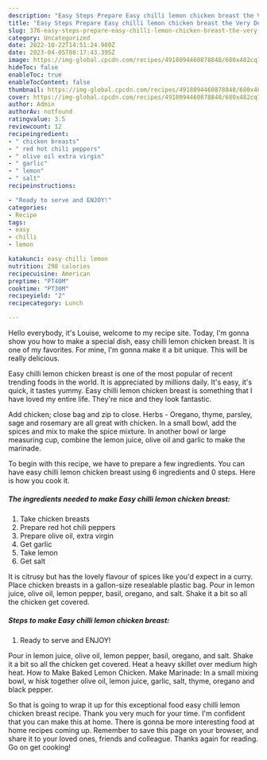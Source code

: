 ```yaml
---
description: "Easy Steps Prepare Easy chilli lemon chicken breast the Very Delicious}"
title: "Easy Steps Prepare Easy chilli lemon chicken breast the Very Delicious}"
slug: 376-easy-steps-prepare-easy-chilli-lemon-chicken-breast-the-very-delicious
category: Uncategorized
date: 2022-10-22T14:51:24.980Z
date: 2023-04-05T08:17:43.395Z
image: https://img-global.cpcdn.com/recipes/4918094460878848/680x482cq70/easy-chilli-lemon-chicken-breast-recipe-main-photo.jpg
hideToc: false
enableToc: true
enableTocContent: false
thumbnail: https://img-global.cpcdn.com/recipes/4918094460878848/680x482cq70/easy-chilli-lemon-chicken-breast-recipe-main-photo.jpg
cover: https://img-global.cpcdn.com/recipes/4918094460878848/680x482cq70/easy-chilli-lemon-chicken-breast-recipe-main-photo.jpg
author: Admin
authorAv: notfound
ratingvalue: 3.5
reviewcount: 12
recipeingredient:
- " chicken breasts"
- " red hot chili peppers"
- " olive oil extra virgin"
- " garlic"
- " lemon"
- " salt"
recipeinstructions:

- "Ready to serve and ENJOY!"
categories:
- Recipe
tags:
- easy
- chilli
- lemon

katakunci: easy chilli lemon 
nutrition: 298 calories
recipecuisine: American
preptime: "PT40M"
cooktime: "PT30M"
recipeyield: "2"
recipecategory: Lunch

---
```



Hello everybody, it's Louise, welcome to my recipe site. Today, I'm gonna show you how to make a special dish, easy chilli lemon chicken breast. It is one of my favorites. For mine, I'm gonna make it a bit unique. This will be really delicious.

Easy chilli lemon chicken breast is one of the most popular of recent trending foods in the world. It is appreciated by millions daily. It's easy, it's quick, it tastes yummy. Easy chilli lemon chicken breast is something that I have loved my entire life. They're nice and they look fantastic.

Add chicken; close bag and zip to close. Herbs - Oregano, thyme, parsley, sage and rosemary are all great with chicken. In a small bowl, add the spices and mix to make the spice mixture. In another bowl or large measuring cup, combine the lemon juice, olive oil and garlic to make the marinade.


To begin with this recipe, we have to prepare a few ingredients. You can have easy chilli lemon chicken breast using 6 ingredients and 0 steps. Here is how you cook it.

<!--inarticleads1-->

##### The ingredients needed to make Easy chilli lemon chicken breast:

1. Take  chicken breasts
1. Prepare  red hot chili peppers
1. Prepare  olive oil, extra virgin
1. Get  garlic
1. Take  lemon
1. Get  salt


It is citrusy but has the lovely flavour of spices like you&#39;d expect in a curry. Place chicken breasts in a gallon-size resealable plastic bag. Pour in lemon juice, olive oil, lemon pepper, basil, oregano, and salt. Shake it a bit so all the chicken get covered. 

<!--inarticleads2-->

##### Steps to make Easy chilli lemon chicken breast:


1. Ready to serve and ENJOY!

Pour in lemon juice, olive oil, lemon pepper, basil, oregano, and salt. Shake it a bit so all the chicken get covered. Heat a heavy skillet over medium high heat. How to Make Baked Lemon Chicken. Make Marinade: In a small mixing bowl, w hisk together olive oil, lemon juice, garlic, salt, thyme, oregano and black pepper. 

So that is going to wrap it up for this exceptional food easy chilli lemon chicken breast recipe. Thank you very much for your time. I'm confident that you can make this at home. There is gonna be more interesting food at home recipes coming up. Remember to save this page on your browser, and share it to your loved ones, friends and colleague. Thanks again for reading. Go on get cooking!
